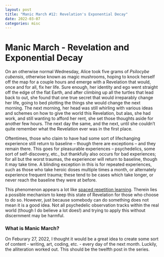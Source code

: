 ```yaml
---
layout: post
title: "Manic March #12: Revelation's Exponential Decay"
date: 2022-03-07
categories: misc
---
```


# Manic March - Revelation and Exponential Decay

On an otherwise normal Wednesday, Alice took five grams of *Psilocybe cubensis*, otherwise known as magic mushrooms, hoping to knock herself off the map for a couple hours and emerge with a Revelation that would, once and for all, fix her life. Sure enough, her identity and ego went straight off the edge of the flat Earth, and after climbing up all the turtles that lead back to out, she found that one true secret that would irreparably change her life, going to bed plotting the things she would change the next morning. The next morning, her head was still whirling with various ideas and schemes on how to give the world this Revelation, but alas, she had work, and still wanting to afford her rent, she set those thoughts aside for another few hours. The next day the same, and the next, until she couldn’t quite remember what the Revelation ever was in the first place.

Oftentimes, those who claim to have had some sort of lifechanging experience still return to baseline – though there are exceptions – and they remain there. This goes for pleasurable experiences – psychedelics, some sort of self-discovery, etc., but thankfully also occurs for bad experiences; for all but the worst traumas, the experiencer will return to baseline, though it may take time. A blinding exception in this is for repeated experiences, such as those who take heroic doses multiple times a month, or alternately experience frequent trauma; these tend to be cases which take longer, or never reach the baseline they were at before.

This phenomenon appears a lot like [spaced repetition learning](https://www.gwern.net/Spaced-repetition). Therein lies a possible mechanism to keep this state of Revelation for those who choose to do so. However, just because somebody can do something does not mean it is a good idea. Not all psychedelic observation tracks within the real world (though I do believe a lot does!) and trying to apply this without discernment may be harmful. 

### What is Manic March?
On Feburary 27, 2022, I thought it would be a great idea to create some sort of content - writing, art, coding, etc. - every day of the next month. Luckily, the alliteration worked out. This should be the twelfth post in the series.
